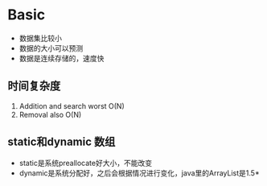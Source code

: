 
# Basic

- 数据集比较小
- 数据的大小可以预测
- 数据是连续存储的，速度快

## 时间复杂度

1. Addition and search worst O(N)
2. Removal also O(N)

## static和dynamic 数组

- static是系统preallocate好大小，不能改变
- dynamic是系统分配好，之后会根据情况进行变化，java里的ArrayList是1.5*